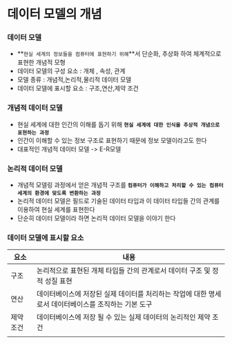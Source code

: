 # 데이터 모델의 개념

### 데이터 모델

- **`현실 세계의 정보들을 컴퓨터에 표현하기 위해`**서 단순화, 추상화 하여 체계적으로 표현한 개념적 모형
- 데이터 모델의 구성 요소 : 개체 , 속성, 관계
- 모델 종류 : 개념적,논리적,물리적 데이터 모델
- 데이터 모델에 표시할 요소 : 구조,연산,제약 조건



### 개념적 데이터 모델 

- 현실 세계에 대한 인간의 이해를 돕기 위해 **`현실 세계에 대한 인식을 추상적 개념으로 표현하는 과정`**
- 인간이 이해할 수 있는 정보 구조로 표현하기 때문에 정보 모델이라고도 한다 
- 대표적인 개념적 데이터 모델 -> E-R모델



### 논리적 데이터 모델

- 개념적 모델링 과정에서 얻은 개념적 구조를 **`컴퓨터가 이해하고 처리할 수 있는 컴퓨터 세계의 환경에 맞도록 변환하는 과정`**
- 논리적 데이터 모델은 필드로 기술된 데이터 타입과 이 데이터 타입들 간의 관계를 이용하여 현실 세계를 표현한다
- 단순히 데이터 모델이라 하면 논리적 데이터 모델을 이야기 한다



### 데이터 모델에 표시할 요소

| 요소      | 내용                                                         |
| --------- | ------------------------------------------------------------ |
| 구조      | 논리적으로 표현된 개체 타입들 간의 관계로서 데이터 구조 및 정적 성질 표현 |
| 연산      | 데이터베이스에 저장된 실제 데이터를 처리하는 작업에 대한 명세로서 데이터베이스를 조직하는 기본 도구 |
| 제약 조건 | 데이터베이스에 저장 될 수 있는 실제 데이터의 논리적인 제약 조건 |
|           |                                                              |

